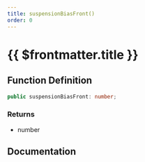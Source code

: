 ```yaml
---
title: suspensionBiasFront()
order: 0
---
```


# {{ $frontmatter.title }}

## Function Definition

```ts
public suspensionBiasFront: number;
```

### Returns

* number

## Documentation

<!--@include: ./parts/suspensionBiasFront.md-->
